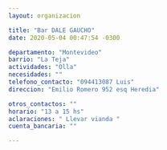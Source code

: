 ```yaml
---
layout: organizacion

title: "Bar DALE GAUCHO"
date: 2020-05-04 00:47:54 -0300

departamento: "Montevideo"
barrio: "La Teja"
actividades: "Olla"
necesidades: ""
telefono_contacto: "094413087 Luis"
direccion: "Emilio Romero 952 esq Heredia"

otros_contactos: ""
horario: "13 a 15 hs"
aclaraciones: " Llevar vianda "
cuenta_bancaria: ""

---
```

